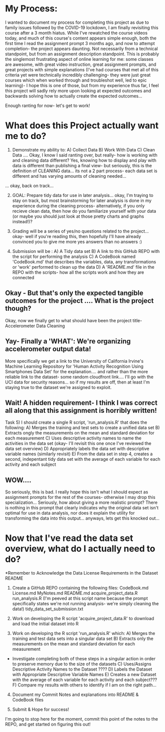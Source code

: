 # My Process:
I wanted to document my process for completing this project as due to family issues followed by the COVID-19 lockdown, I am finally revisiting this course after a 3 month hiatus. While I've rewatched the course videos today, and much of this course's content appears simple enough, both the first time I read the assignment prompt 3 months ago, and now to attempt completion- the project appears daunting. Not necessarily from a technical standpoint, but from an assignment description standpoint. This is probably the singlemost frustrating aspect of online learning for me: some classes are awesome, with great video instruction, great assignment prompts, and great projects with simple explanations (I've had courses that met all of this criteria yet were technically incredibly challenging- they were just great courses which when worked through and troubleshot well, led to epic learning)- I hope this is one of those, but from my experience thus far, I feel this project will sadly rely more upon looking at expected outcomes and backwards solving how to actually create the expected outcomes...

Enough ranting for now- let's get to work!

# What does this Project actually want me to do?
1) Demonstrate my ability to:
  A) Collect Data
  B) Work With Data 
  C) Clean Data
  .... Okay, I know I said ranting over, but really- how is working with and cleaning data different? Yes, knowing how to display and play with data is different than publishing a final view- but seriously, this is the definition of CLEANING data... its not a 2 part process- each data set is different and has varying amounts of cleaning needed...

... okay, back on track...

2) GOAL: Prepare tidy data for use in later analysis... okay, I'm traying to stay on track, but most brainstorming for later analysis is done in my experience during the cleaning process- alternatively, if you only recieve clean data, then how do you familiarize yourself with your data (or maybe you should just look at those pretty charts and graphs instead!)?

3) Grading will be a series of yes/no questions related to the project... okay- well if you're reading this, then hopefully I'll have already convinced you to give me more yes answers than no answers :)

4) Submission will be :
  A) A Tidy data set
  B) A link to this GitHub REPO with the script for performing the analysis
  C) A CodeBook named 'CodeBook.md' that describes the variables, data, any transformations or 'work' performed to clean up the data
  D) A 'README.md' file in the REPO with the scripts- how all the scripts work and how they are connected
  
## Okay - But that's only the expected tangible outcomes for the project .... What is the project though?
Okay, now we finally get to what should have been the project title- Accelerometer Data Cleaning

## Yay- Finally a 'WHAT': We're organizing accelerometer output data!
More specifically we get a link to the University of California Irvine's Machine Learning Repository for 'Human Activity Recognition Using Smartphones Data Set' for the explanation.... and rather than the more reliable link to the dataset- some random cloudfront link.... I'll go with the UCI data for security reasons... so if my results are off, then at least I'm staying true to the dataset we're assigned to exploit.

## Wait! A hidden requirement- I think I was correct all along that this assignment is horribly written!
Task 5) I should create a single R script, 'run_analysis.R' that does the following:
  A) Merges the training and test sets to create a unified data set
  B) Extracts ongly the measurements on the mean and standard deviation for each measurement
  C) Uses descriptive activity names to name the activities in the data set (okay- I'll revisit this one once I've reviewed the data set overview)
  D) Appropriately labels the data set with descriptive variable names (similarly revisit)
  E) From the data set in step 4, creates a second, indepentant tidy data set with the average of each variable for each activity and each subject
  
## WOW....
So seriously, this is bad. I really hope this isn't what I should expect as assignment prompts for the rest of the courses- otherwise I may drop this specialization... Seriously, how about giving a more realistic prompt? There is nothing in this prompt that clearly indicates why the original data set isn't optimal for use in data analysis, nor does it explain the utility for transforming the data into this output... anyways, lets get this knocked out...

# Now that I've read the data set overview, what do I actually need to do?
*Remember to Acknowledge the Data License Requirements in the Dataset README

1) Create a GitHub REPO containing the following files:
    CodeBook.md
    License.md
    MyNotes.md
    README.md
    acquire_project_data.R
    run_analysis.R (I'm peeved at this script name because the prompt specifically states we're not running analysis- we're simply cleaning the data!)
    tidy_data_set_submission.txt

2) Work on developing the R script 'acquire_project_data.R' to download and load the initial dataset into R

3) Work on developing the R script 'run_analysis.R' which:
  A) Merges the training and test data sets into a singular data set
  B) Extracts only the measurements on the mean and standard deviation for each measurement
  * Investigate completing both of these steps in a singular action in order to preserve memory due to the size of the datasets
  C) Uses/Assigns Descriptive Activity Names to the Dataset ????
  D) Labels the Dataset with Appropriate Descriptive Variable Names
  E) Creates a new Dataset with the average of each variable for each activity and each subject???
  F) Compare my results with others to identify if I am on the right path...

4) Document my Commit Notes and explanations into README & CodeBook files

5) Submit & Hope for success!

I'm going to stop here for the moment, commit this point of the notes to the REPO, and get started on figuring this out!

